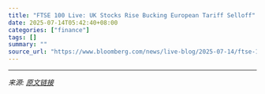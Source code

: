 ```yaml
---
title: "FTSE 100 Live: UK Stocks Rise Bucking European Tariff Selloff"
date: 2025-07-14T05:42:40+08:00
categories: ["finance"]
tags: []
summary: ""
source_url: "https://www.bloomberg.com/news/live-blog/2025-07-14/ftse-100-live-trump-tariffs-pound-usd-gbp-what-s-moving-uk-markets-right-now-markets-today"
---
```




---

*来源: [原文链接](https://www.bloomberg.com/news/live-blog/2025-07-14/ftse-100-live-trump-tariffs-pound-usd-gbp-what-s-moving-uk-markets-right-now-markets-today)*
